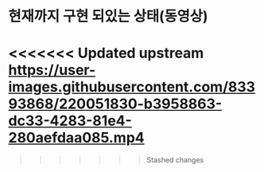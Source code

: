 # 현재까지 구현 되있는 상태(동영상)

<<<<<<< Updated upstream
https://user-images.githubusercontent.com/83393868/220051830-b3958863-dc33-4283-81e4-280aefdaa085.mp4
=======
>>>>>>> Stashed changes
